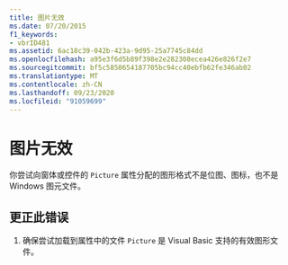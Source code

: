 ```yaml
---
title: 图片无效
ms.date: 07/20/2015
f1_keywords:
- vbrID481
ms.assetid: 6ac18c39-042b-423a-9d95-25a7745c84dd
ms.openlocfilehash: a95e3f6d5b89f398e2e282308ecea426e826f2e7
ms.sourcegitcommit: bf5c5850654187705bc94cc40ebfb62fe346ab02
ms.translationtype: MT
ms.contentlocale: zh-CN
ms.lasthandoff: 09/23/2020
ms.locfileid: "91059699"
---
```

# <a name="picture-is-not-valid"></a>图片无效

你尝试向窗体或控件的 `Picture` 属性分配的图形格式不是位图、图标，也不是 Windows 图元文件。  
  
## <a name="to-correct-this-error"></a>更正此错误  
  
1. 确保尝试加载到属性中的文件 `Picture` 是 Visual Basic 支持的有效图形文件。  
